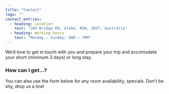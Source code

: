 ```yaml
---
title: "Contact"
logo: ""
contact_entries:
  - heading: Location
    text: "284 Bridge Rd, Glebe, NSW, 2037, Australia"
  - heading: Working hours
    text: "Monday – Sunday: 9AM – 7PM"
---
```

We’d love to get in touch with you and prepare your trip and
accomodate your short (minimum 3 days) or long stay.

<h3 class="f4 b lh-title mb2">How can I get…?</h3>

You can also use the form below for any room
availability, specials. Don’t be shy, drop us a line!
